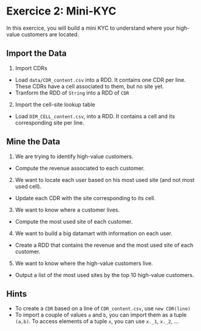 # Exercice 2: Mini-KYC

In this exercice, you will build a mini KYC to understand where your high-value customers are located.

## Import the Data

1. Import CDRs
  * Load `data/CDR_content.csv` into a RDD. It contains one CDR per line. These CDRs have a cell associated to them, but no site yet.
  * Tranform the RDD of `String` into a RDD of `CDR`
2. Import the cell-site lookup table
  * Load `DIM_CELL_content.csv`, into a RDD. It contains a cell and its corresponding site per line.

## Mine the Data

1. We are trying to identify high-value customers.
 * Compute the revenue associated to each customer.
2. We want to locate each user based on his most used site (and not most used cell).
 * Update each CDR with the site corresponding to its cell.
3. We want to know where a customer lives.
 * Compute the most used site of each customer.
4. We want to build a big datamart with information on each user.
 * Create a RDD that contains the revenue and the most used site of each customer.
5. We want to know where the high-value customers live.
 * Output a list of the most used sites by the top 10 high-value customers.


## Hints

* To create a `CDR` based on a line of `CDR_content.csv`, use `new CDR(line)`
* To import a couple of values `a` and `b`, you can import them as a tuple `(a,b)`. To access elements of a tuple `x`, you can use `x._1`, `x._2`, ...
